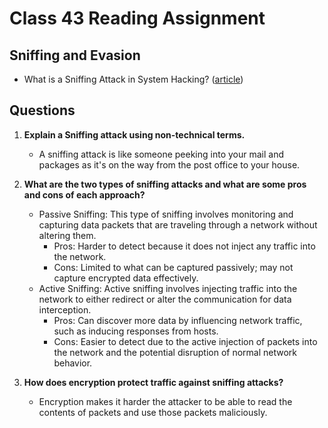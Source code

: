 # Class 43 Reading Assignment

## Sniffing and Evasion 
- What is a Sniffing Attack in System Hacking? ([article](https://www.geeksforgeeks.org/what-is-sniffing-attack-in-system-hacking/))

## Questions
1. **Explain a Sniffing attack using non-technical terms.**
    - A sniffing attack is like someone peeking into your mail and packages as it's on the way from the post office to your house. 
2. **What are the two types of sniffing attacks and what are some pros and cons of each approach?**
    - Passive Sniffing: This type of sniffing involves monitoring and capturing data packets that are traveling through a network without altering them.
        - Pros: Harder to detect because it does not inject any traffic into the network.
        - Cons: Limited to what can be captured passively; may not capture encrypted data effectively.
    - Active Sniffing: Active sniffing involves injecting traffic into the network to either redirect or alter the communication for data interception.
        - Pros: Can discover more data by influencing network traffic, such as inducing responses from hosts.
        - Cons: Easier to detect due to the active injection of packets into the network and the potential disruption of normal network behavior.

3. **How does encryption protect traffic against sniffing attacks?**
    - Encryption makes it harder the attacker to be able to read the contents of packets and use those packets maliciously.